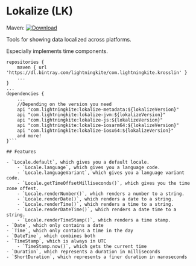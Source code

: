 # Lokalize (LK)

 Maven: [ ![Download](https://api.bintray.com/packages/lightningkite/com.lightningkite.krosslin/lokalize/images/download.svg) ](https://bintray.com/lightningkite/com.lightningkite.krosslin/lokalize/_latestVersion) 

Tools for showing data localized across platforms.

Especially implements time components.

```
repositories {
    maven { url 'https://dl.bintray.com/lightningkite/com.lightningkite.krosslin' }
    ...
}
...
dependencies {
    ...
    //Depending on the version you need
    api "com.lightningkite:lokalize-metadata:${lokalizeVersion}"
    api "com.lightningkite:lokalize-jvm:${lokalizeVersion}"
    api "com.lightningkite:lokalize-js:${lokalizeVersion}"
    api "com.lightningkite:lokalize-iosarm64:${lokalizeVersion}"
    api "com.lightningkite:lokalize-iosx64:${lokalizeVersion}"
    and more!
}```

## Features

- `Locale.default`, which gives you a default locale.
    - `Locale.language`, which gives you a language code.
    - `Locale.languageVariant`, which gives you a language variant code.
    - `Locale.getTimeOffsetMilliseconds()`, which gives you the time zone offest.
    - `Locale.renderNumber()`, which renders a number to a string.
    - `Locale.renderDate()`, which renders a date to a string.
    - `Locale.renderTime()`, which renders a time to a string.
    - `Locale.renderDateTime()`, which renders a date time to a string.
    - `Locale.renderTimeStamp()`, which renders a time stamp.
- `Date`, which only contains a date
- `Time`, which only contains a time in the day
- `DateTime`, which combines both
- `TimeStamp`, which is always in UTC
    - `TimeStamp.now()`, which gets the current time
- `Duration`, which represents a duration in milliseconds
- `ShortDuration`, which represents a finer duration in nanoseconds

